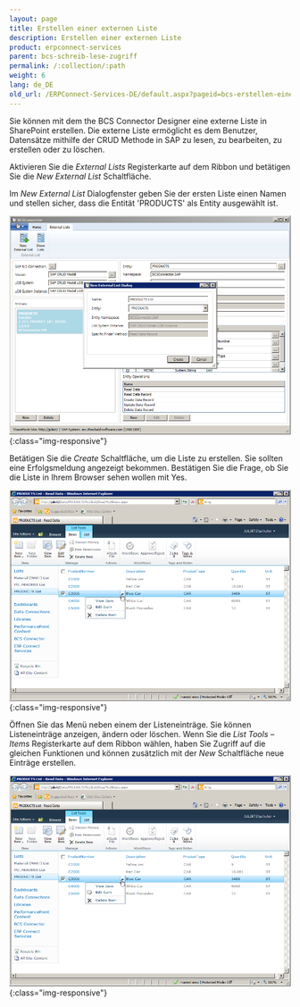 ```yaml
---
layout: page
title: Erstellen einer externen Liste
description: Erstellen einer externen Liste
product: erpconnect-services
parent: bcs-schreib-lese-zugriff
permalink: /:collection/:path
weight: 6
lang: de_DE
old_url: /ERPConnect-Services-DE/default.aspx?pageid=bcs-erstellen-einer-externen-liste
---
```


Sie können mit dem the BCS Connector Designer eine externe Liste in SharePoint erstellen. Die externe Liste ermöglicht es dem Benutzer, Datensätze mithilfe der CRUD Methode in SAP zu lesen, zu bearbeiten, zu erstellen oder zu löschen. 

Aktivieren Sie die *External Lists* Registerkarte auf dem Ribbon und betätigen Sie die *New External List* Schaltfläche.

Im *New External List* Dialogfenster geben Sie der ersten Liste einen Namen und stellen sicher, dass die Entität 'PRODUCTS' als Entity ausgewählt ist.

![BCS-CRUD-New-External-List-01](/img/content/BCS-CRUD-New-External-List-01.png){:class="img-responsive"}

Betätigen Sie die *Create* Schaltfläche, um die Liste zu erstellen. Sie sollten eine Erfolgsmeldung angezeigt bekommen. Bestätigen Sie die Frage, ob Sie die Liste in Ihrem Browser sehen wollen mit Yes.


![BCS-CRUD-New-External-List-02](/img/content/BCS-CRUD-New-External-List-02.png){:class="img-responsive"}

Öffnen Sie das Menü neben einem der Listeneinträge. Sie können Listeneinträge anzeigen, ändern oder löschen. Wenn Sie die *List Tools – Items* Registerkarte auf dem Ribbon wählen, haben Sie Zugriff auf die gleichen Funktionen und können zusätzlich mit der *New* Schaltfläche neue Einträge erstellen.

![BCS-CRUD-New-External-List-03](/img/content/BCS-CRUD-New-External-List-03.png){:class="img-responsive"}
